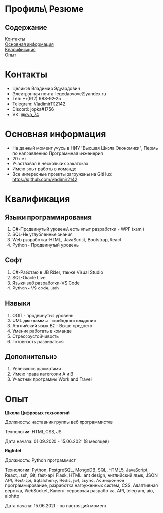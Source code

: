 # Профиль\ Резюме<br>
<h2>Содержание </h2>

<a href="#Contacts">Контакты </a><br>
<a href="#Main"> Основная информация </a><br>
<a href="#Sum">Квалификация</a><br>
<a href="exp">Опыт</a>

 <h1 id="Contacts">Контакты </h1>

 <ul>
 <li>Целиков Владимир Эдуардович </li>
 <li>Электронная почта: legedaovove@yandex.ru</li>
 <li>Тел: +7(912) 988-92-25</li>
 <li>Telegram: <a href="https://t.me/VladimirTS2142">VladimirTS2142</a> </li>
 <li>Discord: jopka#1756</li>
 <li>VK: <a href="https://vk.com/cva_74">@cva_74</a></li>
 </ul>


<h1 id="Main">Основная информация</h1>
<ul>
<li>На данный момент учусь в НИУ "Высшая Школа Экономики", Пермь по направлению Программная инженерия</li>
<li>20 лет </li>
<li>Участвовал в нескольких хакатонах</li>
<li>Имею опыт работы в команде</li>
<li>Все интересные проекты загружены на GitHub:<a href="https://github.com/vladimir2142"> https://github.com/vladimir2142</a></li>
</ul>

<h1 id="Sum">Квалификация</h1>
<h2>Языки программирования</h2>
<ol>
<li>C#-Продвинутый уровень\ есть опыт разработки - WPF (xaml)</li>
<li>SQL-Не углубленные знания</li>
<li>Web разработка-HTML, JavaScript, Bootstrap, React</li>
<li>Python - Продвинутый уровень   </li>
</ol>
<h2>Софт</h2>
<ol>
<li>C#-Работаю в JB Rider, также Visual Studio</li>
<li>SQL-Oracle Live</li>
<li>Языки веб разработки-VS Code
<li> Python - VS code, .ssh
</ol>
<h2>Навыки</h2>
<ol>
<li>ООП - продвинутый уровень</li>
<li>UML диаграммы - свободное владение</li>
<li>Английский язык B2 - Выше среднего</li>
<li>Умение работать в команде</li>
<li>Стрессоустойчивость</li>
<li>Готовность развиваться</li>
</ol>
<h2>Дополнительно</h2>
<ol>
<li>Увлекаюсь шахматами</li>
<li>Имею права категории A и B</li>
<li>Участник программы Work and Travel</li>
</ol>
<h1>Опыт</h1>
<strong>Школа Цифровых технологий </strong>  

<p> Должность: наставник группы веб программистов 

Технологии: HTML,CSS, JS

Дата начала: 01.09.2020 - 15.06.2021 (8 месяцев)

</p>
<strong>RigIntel </strong>  

<p> Должность: Python программист  

Технологии: Python, PostgreSQL, MongoDB, SQL, HTML5, JavaScript, React, .ssh, Git, fast-api, Flask, HTML, ant design, Английский язык, JSON API, Rest-api, Sqlalchemy, Redis, jwt, async, Асинхронное программирование, разработка нагруженных систем, CSS, Адаптивная верстка, WebSocket, Клиент-серверная разработка, API, telegram, aio, aiohttp

Дата начала: 15.06.2021 - по настоящий момент 

</p>
